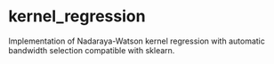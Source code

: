 kernel_regression
=================

Implementation of Nadaraya-Watson kernel regression with automatic bandwidth selection compatible with sklearn.
